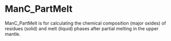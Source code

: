 # ManC_PartMelt
ManC_PartMelt is for calculating the chemical composition (major oxides) of residues (solid) and melt (liquid) phases after partial melting in the upper mantle.
